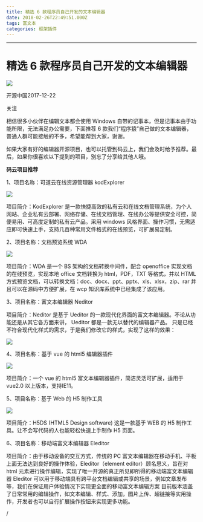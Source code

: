 ```yaml
---
title: 精选 6 款程序员自己开发的文本编辑器
date: 2018-02-26T22:49:51.000Z
tags: 富文本
categories: 框架插件
---
```


--------------------------------------------------------------------------------

<!-- more -->

# 精选 6 款程序员自己开发的文本编辑器

 ![](https://cdn.read.html5.qq.com/image?src=circle&q=5&r=0&imgflag=7&cdn_cache=24&w=128&h=128&imageUrl=http%3A%2F%2Fres%2Eimtt%2Eqq%2Ecom%2Ftaglist%2Fres%2Fimg%2Fwexinsubcription%2Epng)

 开源中国2017-12-22

 关注

相信很多小伙伴在编辑文本都会使用 Windows 自带的记事本，但是记事本由于功能所限，无法满足办公需要，下面推荐 6 款我们“程序猿”自己做的文本编辑器，普通人群可能接触的不多，希望能帮到大家，谢谢。

如果大家有好的编辑器开源项目，也可以托管到码云上，我们会及时给予推荐。最后，如果你很喜欢以下提到的项目，别忘了分享给其他人哦。

**码云项目推荐**

1、项目名称：可道云在线资源管理器 kodExplorer

 ![](http://cdn.read.html5.qq.com/image?imageUrl=http%3A%2F%2Finews%2Egtimg%2Ecom%2Fnewsapp%5Fmatch%2F0%2F2540741005%2F0&src=feeds&subsrc=read&t=0&w=320&h=227&q=6&rspimgflag=0&imgflag=15&filesize=114880&referUrl=http%3A%2F%2Fkuaibao%2Eqq%2Ecom%2Fs%2F20171222B04CSO00)

项目简介：KodExplorer 是一款快捷高效的私有云和在线文档管理系统，为个人网站、企业私有云部署、网络存储、在线文档管理、在线办公等提供安全可控，简便易用、可高度定制的私有云产品。采用 windows 风格界面、操作习惯，无需适应即可快速上手，支持几百种常用文件格式的在线预览，可扩展易定制。

2、项目名称：文档预览系统 WDA

 ![](http://cdn.read.html5.qq.com/image?imageUrl=http%3A%2F%2Finews%2Egtimg%2Ecom%2Fnewsapp%5Fmatch%2F0%2F2540741006%2F0&src=feeds&subsrc=read&t=0&w=320&h=308&q=6&rspimgflag=0&imgflag=15&filesize=42704&referUrl=http%3A%2F%2Fkuaibao%2Eqq%2Ecom%2Fs%2F20171222B04CSO00)

项目简介：WDA 是一个 BS 架构的文档转换中间件，配合 openoffice 实现文档的在线预览，实现本地 office 文档转换为 html，PDF，TXT 等格式，并以 HTML 方式预览文档，可以转换文档：doc、docx、ppt、pptx、xls、xlsx，zip、rar 并且可以在源码中方便扩展，在 wcp 知识库系统中已经集成了该应用。

3、项目名称：富文本编辑器 Neditor

项目简介：Neditor 是基于 Ueditor 的一款现代化界面的富文本编辑器。不论从功能还是从其它各方面来讲， Ueditor 都是一款无以替代的编辑器产品。 只是已经不符合现代化样式的需求，于是我们修改它的样式，实现了这样的效果：

 ![](http://cdn.read.html5.qq.com/image?imageUrl=http%3A%2F%2Finews%2Egtimg%2Ecom%2Fnewsapp%5Fmatch%2F0%2F2540741008%2F0&src=feeds&subsrc=read&t=0&w=320&h=243&q=6&rspimgflag=0&imgflag=15&filesize=54250&referUrl=http%3A%2F%2Fkuaibao%2Eqq%2Ecom%2Fs%2F20171222B04CSO00)

4、项目名称：基于 vue 的 html5 编辑器插件

 ![](http://cdn.read.html5.qq.com/image?imageUrl=http%3A%2F%2Finews%2Egtimg%2Ecom%2Fnewsapp%5Fmatch%2F0%2F2540741009%2F0&src=feeds&subsrc=read&t=0&w=320&h=568&q=6&rspimgflag=0&imgflag=15&filesize=21402&referUrl=http%3A%2F%2Fkuaibao%2Eqq%2Ecom%2Fs%2F20171222B04CSO00)

项目简介：一个 vue 的 html5 富文本编辑器插件，简洁灵活可扩展，适用于 vue2.0 以上版本，支持IE11。

5、项目名称：基于 Web 的 H5 制作工具

 ![](http://cdn.read.html5.qq.com/image?imageUrl=http%3A%2F%2Finews%2Egtimg%2Ecom%2Fnewsapp%5Fmatch%2F0%2F2540741010%2F0&src=feeds&subsrc=read&t=0&w=320&h=179&q=6&rspimgflag=0&imgflag=15&filesize=59396&referUrl=http%3A%2F%2Fkuaibao%2Eqq%2Ecom%2Fs%2F20171222B04CSO00)

项目简介：H5DS (HTML5 Design software) 这是一款基于 WEB 的 H5 制作工具。让不会写代码的人也能轻松快速上手制作 H5 页面。

6、项目名称：移动端富文本编辑器 Eleditor

项目简介：由于移动设备的交互方式，传统的 PC 富文本编辑器在移动手机、平板上面无法达到良好的操作体验，Eleditor（element editor）顾名思义，旨在对 html 元素进行操作编辑，实现了唯一开源的真正所见即所得的移动端富文本编辑器 Eleditor 可以用于移动端具有跨平台文档编辑或共享的场景，例如文章发布等，我们在保证用户体验情况下实现更全面的移动富文本编辑方案 目前版本涵盖了日常常用的编辑操作，如文本编辑、样式、添加，图片上传、超链接等实用操作，开发者也可以自行扩展操作按钮来实现更多功能。

/
